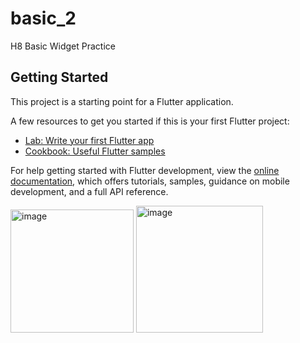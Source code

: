 # basic_2

H8 Basic Widget Practice

## Getting Started

This project is a starting point for a Flutter application.

A few resources to get you started if this is your first Flutter project:

- [Lab: Write your first Flutter app](https://docs.flutter.dev/get-started/codelab)
- [Cookbook: Useful Flutter samples](https://docs.flutter.dev/cookbook)

For help getting started with Flutter development, view the
[online documentation](https://docs.flutter.dev/), which offers tutorials,
samples, guidance on mobile development, and a full API reference.



<img width="197" alt="image" src="https://github.com/nicolaakmall/assignment-wdiget-Nicola-Akmal-Afrinaldi/assets/156144662/ad24f22f-39b3-41f4-b21b-a350bbd24fc1">


<img width="203" alt="image" src="https://github.com/nicolaakmall/assignment-wdiget-Nicola-Akmal-Afrinaldi/assets/156144662/ca9d1d91-473f-491a-8082-da6f2c629cfc">




